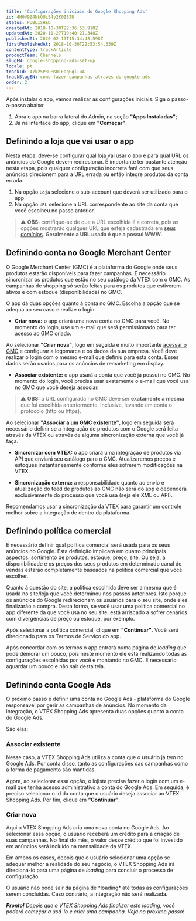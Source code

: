 ```yaml
---
title: 'Configurações iniciais do Google Shopping Ads'
id: 4H0V9Z4NkQUiS4y2K0I8IU
status: PUBLISHED
createdAt: 2018-10-30T22:36:53.918Z
updatedAt: 2020-11-27T19:40:21.348Z
publishedAt: 2020-02-13T15:34:48.598Z
firstPublishedAt: 2018-10-30T22:53:54.339Z
contentType: trackArticle
productTeam: Channels
slugEN: google-shopping-ads-set-up
locale: pt
trackId: 47kz5PRQPK0IEaqGqiIuA
trackSlugEN: como-fazer-campanhas-atraves-do-google-ads
order: 2
---
```


Após instalar o app, vamos realizar as configurações iniciais. Siga o passo-a-passo abaixo:

1. Abra o app na barra lateral do Admin, na seção __"Apps Instaladas"__;
2. Já na interface do app, clique em __"Começar"__.


## Definindo a loja que vai usar o app

Nesta etapa, deve-se configurar qual loja vai usar o app e para qual URL os anúncios do Google devem redirecionar. É importante ter bastante atenção nesta etapa, pois qualquer configuração incorreta fará com que seus anúncios direcionem para a URL errada ou então integre produtos da conta errada.

1. Na opção `Loja` selecione o sub-account que deverá ser utilizado para o app
2. Na opção `URL` selecione a URL correspondente ao site da conta que você escolheu no passo anterior.

> ⚠️ **OBS:** certifique-se de que a URL escolhida é a correta, pois as opções mostrarão qualquer URL que esteja cadastrada em [seus domínios](/pt/tutorial/configurando-dominios-no-license-manager/). **Geralmente a URL usada é que a possui WWW**.


## Definindo conta no Google Merchant Center

O Google Merchant Center (GMC) é a plataforma do Google onde seus produtos estarão disponíveis para fazer campanhas. É necessário sincronizar os produtos que estão no seu catálogo da VTEX com o GMC. As campanhas de shopping só serão feitas para os produtos que estiverem ativos e com estoque (disponibilidade) no GMC.

O app dá duas opções quanto à conta no GMC. Escolha a opção que se adequa ao seu caso e realize o login.

- __Criar nova:__ o app criará uma nova conta no GMC para você. No momento do login, use um e-mail que será permissionado para ter acesso ao GMC criado. 

Ao selecionar __"Criar nova"__, logo em seguida é muito importante [acessar o GMC](https://www.google.com/retail/solutions/merchant-center/) e configurar a logomarca e os dados da sua empresa. Você deve realizar o login com o mesmo e-mail que definiu para esta conta. Esses dados serão usados para os anúncios de remarketing em display.

- __Associar existente:__ o app usará a conta que você já possui no GMC. No momento do login, você precisa usar exatamente o e-mail que você usa no GMC que você deseja associar.

> ⚠️ **OBS:** a URL configurada no GMC deve ser **exatamente a mesma** que foi escolhida anteriormente. Inclusive, levando em conta o protocolo (http ou https).

Ao selecionar __"Associar a um GMC existente"__, logo em seguida será necessário definir se a integração de produtos com o Google será feita através da VTEX ou através de alguma sincronização externa que você já faça.

- __Sincronizar com VTEX:__ o app criará uma integração de produtos via API que enviará seu catálogo para o GMC. Atualizaremos preços e estoques instantaneamente conforme eles sofrerem modificações na VTEX.

- __Sincronização externa:__ a responsabilidade quanto ao envio e atualização do feed de produtos ao GMC não será do app e dependerá exclusivamente do processo que você usa (seja ele XML ou API).

Recomendamos usar a sincronização da VTEX para garantir um controle melhor sobre a integração de dentro da plataforma.

## Definindo política comercial

É necessário definir qual política comercial será usada para os seus anúncios no Google. Esta definição implicará em quatro principais aspectos: sortimento de produtos, estoque, preço, site. Ou seja, a disponibilidade e os preços dos seus produtos em determinado canal de vendas estarão completamente baseados na política comercial que você escolher.

Quanto à questão do site, a política escolhida deve ser a mesma que é usada no site/loja que você determinou nos passos anteriores. Isto porque os anúncios do Google redirecionam os usuários para o seu site, onde eles finalizarão a compra. Desta forma, se você usar uma política comercial no app diferente da que você usa no seu site, está arriscado a sofrer cenários com divergências de preço ou estoque, por exemplo.

Após selecionar a política comercial, clique em __"Continuar"__. Você será direcionado para os Termos de Serviço do app.

Após concordar com os termos o app entrará numa página de *loading* que pode demorar um pouco, pois neste momento ele está realizando todas as configurações escolhidas por você e montando no GMC. É necessário aguardar um pouco e não sair desta tela.

## Definindo conta Google Ads

O próximo passo é definir uma conta no Google Ads - plataforma do Google responsável por gerir as campanhas de anúncios. No momento da integração, o VTEX Shopping Ads apresenta duas opções quanto a conta do Google Ads.

São elas:

### Associar existente

Nesse caso, a VTEX Shopping Ads utiliza a conta que o usuário já tem no Google Ads. Por conta disso, tanto as configurações das campanhas como a forma de pagamento são mantidas. 

Agora, ao selecionar essa opção, o lojista precisa fazer o login com um e-mail que tenha acesso administrativo a conta do Google Ads. Em seguida, é preciso selecionar o Id da conta que o usuário deseja associar ao VTEX Shopping Ads. Por fim, clique em __“Continuar”__. 

### Criar nova

Aqui o VTEX Shopping Ads cria uma nova conta no Google Ads. Ao selecionar essa opção, o usuário receberá um crédito para a criação de suas campanhas.	 No final do mês, o valor desse crédito que foi investido em anúncios será incluído na mensalidade da VTEX. 

Em ambos os casos, depois que o usuário selecionar uma opção se adequar melhor a realidade do seu negócio, o VTEX Shopping Ads irá direcioná-lo para uma página de *loading* para concluir o processo de configuração. 

<div class=”alert alert-danger”>
O usuário não pode sair da página de *loading* até todas as configurações serem concluídas. Caso contrário, a integração não será realizada.  
</div>

*__Pronto!__ Depois que o VTEX Shopping Ads finalizar este loading, você poderá começar a usá-lo e criar uma campanha. Veja no próximo passo!*
